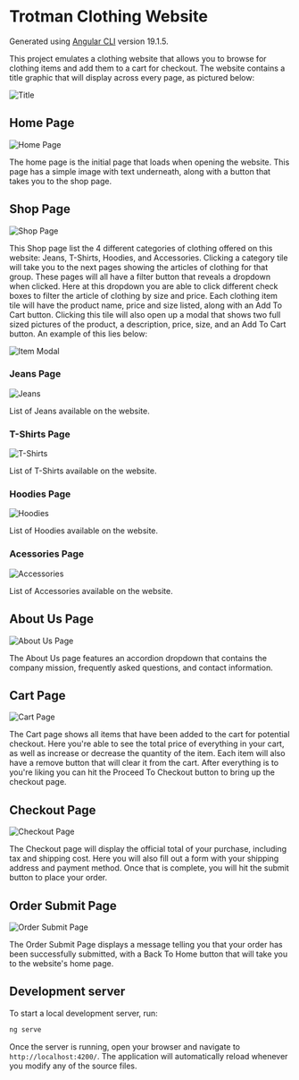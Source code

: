 # Trotman Clothing Website

Generated using [Angular CLI](https://github.com/angular/angular-cli) version 19.1.5.

This project emulates a clothing website that allows you to browse for clothing items and add them to a cart for checkout. The website contains a title graphic that will display across every page, as pictured below:

![Title](public/assets/ReadMeImages/Title.png)

## Home Page

![Home Page](public/assets/ReadMeImages/HomePage.png)

The home page is the initial page that loads when opening the website. This page has a simple image with text underneath, along with a button that takes you to the shop page.

## Shop Page

![Shop Page](public/assets/ReadMeImages/ShopPage.png)

This Shop page list the 4 different categories of clothing offered on this website: Jeans, T-Shirts, Hoodies, and Accessories.
Clicking a category tile will take you to the next pages showing the articles of clothing for that group. 
These pages will all have a filter button that reveals a dropdown when clicked. 
Here at this dropdown you are able to click different check boxes to filter the article of clothing by size and price.
Each clothing item tile will have the product name, price and size listed, along with an Add To Cart button.
Clicking this tile will also open up a modal that shows two full sized pictures of the product, a description, price, size, and an Add To Cart button. 
An example of this lies below:

![Item Modal](public/assets/ReadMeImages/ItemModal.png)

### Jeans Page

![Jeans](public/assets/ReadMeImages/PantsPage.png)

List of Jeans available on the website.

### T-Shirts Page

![T-Shirts](public/assets/ReadMeImages/TShirtsPage.png)

List of T-Shirts available on the website.

### Hoodies Page

![Hoodies](public/assets/ReadMeImages/HoodiesPage.png)

List of Hoodies available on the website.

### Acessories Page

![Accessories](public/assets/ReadMeImages/AccessoriesPage.png)

List of Accessories available on the website.

## About Us Page

![About Us Page](public/assets/ReadMeImages/AboutUsPage.png)

The About Us page features an accordion dropdown that contains the company mission, frequently asked questions, and contact information.

## Cart Page

![Cart Page](public/assets/ReadMeImages/CartPage.png)

The Cart page shows all items that have been added to the cart for potential checkout. Here you're able to see the total price of everything in your cart, as well as increase or decrease the quantity of the item.
Each item will also have a remove button that will clear it from the cart. After everything is to you're liking you can hit the Proceed To Checkout button to bring up the checkout page.

## Checkout Page

![Checkout Page](public/assets/ReadMeImages/CheckoutPage.png)

The Checkout page will display the official total of your purchase, including tax and shipping cost. Here you will also fill out a form with your shipping address and payment method. 
Once that is complete, you will hit the submit button to place your order.

## Order Submit Page

![Order Submit Page](public/assets/ReadMeImages/OrderSubmittedPage.png)

The Order Submit Page displays a message telling you that your order has been successfully submitted, with a Back To Home button that will take you to the website's home page.

## Development server

To start a local development server, run:

```bash
ng serve
```

Once the server is running, open your browser and navigate to `http://localhost:4200/`. The application will automatically reload whenever you modify any of the source files.
